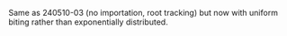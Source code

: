 Same as 240510-03 (no importation, root tracking) but now with uniform biting rather than exponentially distributed.